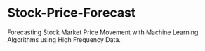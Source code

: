 # Stock-Price-Forecast
Forecasting Stock Market Price Movement with Machine Learning Algorithms using  High Frequency Data.
